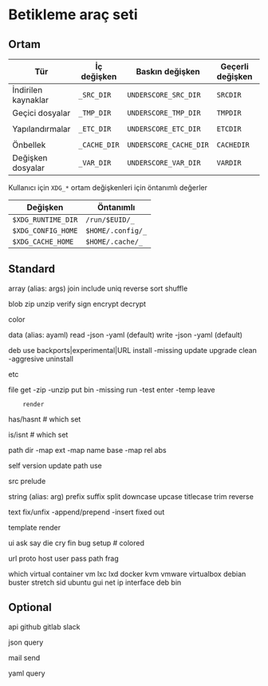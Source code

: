 Betikleme araç seti
===================

Ortam
-----

| Tür                 | İç değişken  | Baskın değişken        | Geçerli değişken | Öntanımlı kullanıcı dizini | Öntanımlı sistem dizinleri
| ------------------- | ------------ | ---------------------- | ---------------- | -------------------------- | ---------------------------
| İndirilen kaynaklar | `_SRC_DIR`   | `UNDERSCORE_SRC_DIR`   | `SRCDIR`         | `$HOME/.local/src`         | `/run/_/src`
| Geçici dosyalar     | `_TMP_DIR`   | `UNDERSCORE_TMP_DIR`   | `TMPDIR`         | `$XDG_RUNTIME_DIR/_/tmp`   | `/run/_/tmp`
| Yapılandırmalar     | `_ETC_DIR`   | `UNDERSCORE_ETC_DIR`   | `ETCDIR`         | `$XDG_CONFIG_HOME/_`       | `/usr/local/etc/_` `/etc/_`
| Önbellek            | `_CACHE_DIR` | `UNDERSCORE_CACHE_DIR` | `CACHEDIR`       | `$XDG_CACHE_HOME/_`        | `/run/_/cache`
| Değişken dosyalar   | `_VAR_DIR`   | `UNDERSCORE_VAR_DIR`   | `VARDIR`         | `$XDG_RUNTIME_DIR/_/var`   | `/run/_/var`

Kullanıcı için `XDG_*` ortam değişkenleri için öntanımlı değerler

| Değişken            | Öntanımlı              |
| ------------------- | ---------------------- |
| `$XDG_RUNTIME_DIR`  | `/run/$EUID/_`         |
| `$XDG_CONFIG_HOME`  | `$HOME/.config/_`      |
| `$XDG_CACHE_HOME`   | `$HOME/.cache/_`       |

Standard
---------

array (alias: args)
        join
        include
        uniq
        reverse
        sort
        shuffle

blob
        zip
        unzip
        verify
        sign
        encrypt
        decrypt

color

data (alias: ayaml)
        read
                -json
                -yaml (default)
        write
                -json
                -yaml (default)

deb
        use
                backports|experimental|URL
        install
                -missing
        update
        upgrade
        clean
                -aggresive
        uninstall

etc

file
        get
                -zip
                -unzip
        put
        bin
                -missing
        run
                -test
        enter
                -temp
        leave

        render

has/hasnt
        # which set

is/isnt
        # which set

path
        dir
                -map
        ext
                -map
        name
        base
                -map
        rel
        abs

self
        version
        update
        path
        use

src
        prelude

string (alias: arg)
        prefix
        suffix
        split
        downcase
        upcase
        titlecase
        trim
        reverse

text
        fix/unfix
                -append/prepend
                -insert
        fixed
        out

template
        render

ui
        ask
        say
        die
        cry
        fin
        bug
        setup # colored

url
        proto
        host
        user
        pass
        path
        frag

which
        virtual
                container
                vm
                lxc
                lxd
                docker
                kvm
                vmware
                virtualbox
        debian
                buster
                stretch
                sid
        ubuntu
        gui
        net
                ip
                interface
        deb
        bin

Optional
--------

api
        github
        gitlab
        slack

json
        query

mail
        send

yaml
        query
